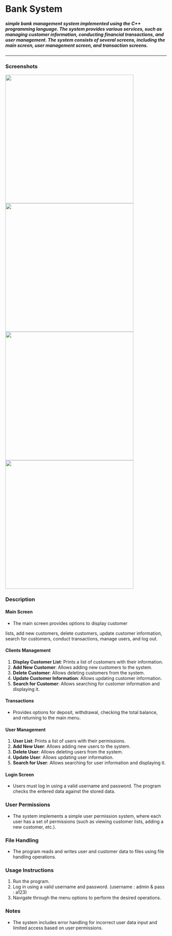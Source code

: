 # Bank System

##### simple bank management system implemented using the C++ programming language. The system provides various services, such as managing customer information, conducting financial transactions, and user management. The system consists of several screens, including the main screen, user management screen, and transaction screens.
<hr>

### Screenshots
<div>
<img src = "https://github.com/Zyad-Eltayabi/Bank-System/assets/121266052/87e9bc7b-3d63-4a0c-b38e-357ed5ed3335" width = "400">
<img src = "https://github.com/Zyad-Eltayabi/Bank-System/assets/121266052/18e43d5c-4815-4682-bff4-778fbfe1ab79)" width = "400">
<img src = "https://github.com/Zyad-Eltayabi/Bank-System/assets/121266052/215b5c04-8291-48a4-9d96-ff3bb5437afa)" width = "400">
<img src = "https://github.com/Zyad-Eltayabi/Bank-System/assets/121266052/241a322e-de8c-4eb6-ab05-8467c5f62846" width = "400">
</div>

### Description
#### Main Screen 

- The main screen provides options to display customer

 lists, add new customers, delete customers, update customer information, search for customers, conduct transactions, manage users, and log out.

#### Clients Management

1. **Display Customer List**: Prints a list of customers with their information.
2. **Add New Customer**: Allows adding new customers to the system.
3. **Delete Customer**: Allows deleting customers from the system.
4. **Update Customer Information**: Allows updating customer information.
5. **Search for Customer**: Allows searching for customer information and displaying it.

#### Transactions 

- Provides options for deposit, withdrawal, checking the total balance, and returning to the main menu.

#### User Management

1. **User List**: Prints a list of users with their permissions.
2. **Add New User**: Allows adding new users to the system.
3. **Delete User**: Allows deleting users from the system.
4. **Update User**: Allows updating user information.
5. **Search for User**: Allows searching for user information and displaying it.

#### Login Screen 

- Users must log in using a valid username and password. The program checks the entered data against the stored data.

### User Permissions

- The system implements a simple user permission system, where each user has a set of permissions (such as viewing customer lists, adding a new customer, etc.).

### File Handling

- The program reads and writes user and customer data to files using file handling operations.

### Usage Instructions

1. Run the program.
2. Log in using a valid username and password. (username : admin & pass : a123)
3. Navigate through the menu options to perform the desired operations.

### Notes

- The system includes error handling for incorrect user data input and limited access based on user permissions.
